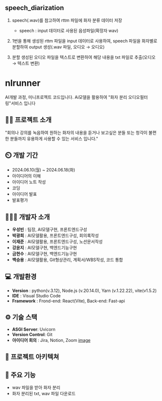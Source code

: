 ## speech_diarization 

1. speech(.wav)를 참고하여 rttm 파일에 화자 분류 데이터 저장
   * speech : input 데이터로 사용된 음성파일(확장자 wav)

3. 1번을 통해 생성된 rttm 파일을 input 데이터로 사용하여, speech 파일을 화자별로 분할하여 output 생성(.wav 파일, 오디오 → 오디오)

4. 분할 생성된 오디오 파일을 텍스트로 변환하여 해당 내용을 txt 파일로 추출(오디오 → 텍스트 변환)

# nlrunner
AI개발 과정, 미니프로젝트 코드입니다. Ai모델을 활용하여 "화자 분리 오디오필터링"서비스 입니다

## 👨‍🏫 프로젝트 소개
"회의나 강의를 녹음하여 원하는 화자의 내용을 듣거나 보고싶은 분들 또는 청각이 불편한 분들까지 유용하게 사용할 수 있는 서비스 입니다."

## ⏲️ 개발 기간 
- 2024.06.10(월) ~ 2024.06.18(화)
- 아이디어의 이해
- 아이디어 노트 작성
- 코딩
- 아이디어 발표
- 발표평가
  
## 🧑‍🤝‍🧑 개발자 소개 
- **우성빈** : 팀장, AI모델구현, 프론트엔드구성
- **박광희** : AI모델활용, 프론트엔드구성, 회의록작성
- **이재준** : AI모델활용, 프론트엔드구성, 노션문서작성
- **강윤지** : AI모델구현, 백엔드기능구현
- **금현수** : AI모델구현, 백엔드기능구현
- **백승용** : AI모델활용, Git형상관리, 계획서/WBS작성, 코드 통합
  
## 💻 개발환경
- **Version** : python(v.3.12), Node.js (v.20.14.0), Yarn (v.1.22.22), vite(v1.5.2)
- **IDE** : Visual Studio Code
- **Framework** : Frond-end: React(Vite), Back-end: Fast-api

## ⚙️ 기술 스택
- **ASGI Server**: Uvicorn
- **Version Control**: Git
- **아이디어 회의** : Jira, Notion, Zoom
[image](https://github.com/dlrunner/speech_diarization/assets/159866148/03743e90-dfa1-4ccb-8277-6edbd953b76c)



## 📝 프로젝트 아키텍쳐


## 📌 주요 기능
- wav 파일을 받아 화자 분리
- 화자 분리된 txt, wav 파일 다운로드
